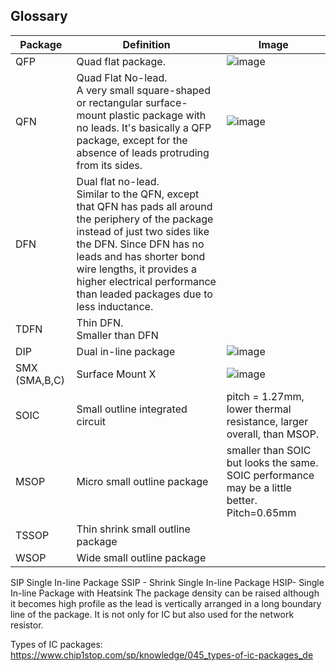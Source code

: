 ## Glossary
| Package | Definition | Image |
|--|--|--|
| QFP | Quad flat package.   | ![image](https://user-images.githubusercontent.com/42329930/200685597-4dd68150-46d3-474c-8ffa-f1ce2299a802.png) |
| QFN | Quad Flat No-lead.<br /> A very small square-shaped or rectangular surface-mount plastic package with no leads. It's basically a QFP package, except for the absence of leads protruding from its sides. | ![image](https://user-images.githubusercontent.com/42329930/200685707-7aa5f864-b6cd-4dec-8b56-23759b4f1e82.png) |
| DFN | Dual flat no-lead.<br /> Similar to the QFN, except that QFN has pads all around the periphery of the package instead of just two sides like the DFN. Since DFN has no leads and has shorter bond wire lengths, it provides a higher electrical performance than leaded packages due to less inductance. |  |
| TDFN | Thin DFN.<br /> Smaller than DFN |  |
| DIP | Dual in-line package | ![image](https://user-images.githubusercontent.com/42329930/200685802-bddbc6a6-54f2-41cf-8a81-c4af4587b694.png) |
| SMX (SMA,B,C) | Surface Mount X | ![image](https://user-images.githubusercontent.com/42329930/200690920-f884c16b-f16c-4fa9-8e5b-84cfcdd3aadb.png) |
| SOIC | Small outline integrated circuit | pitch = 1.27mm, lower thermal resistance, larger overall, than MSOP.  |
| MSOP | Micro small outline package | smaller than SOIC but looks the same. SOIC performance may be a little better. Pitch=0.65mm |
| TSSOP | Thin shrink small outline package |  |
| WSOP  | Wide small outline package  |   |


SIP Single In-line Package
SSIP - Shrink Single In-line Package
HSIP- Single In-line Package with Heatsink
The package density can be raised although it becomes high profile as the lead is vertically arranged in a long boundary line of the package. It is not only for IC but also used for the network resistor.





Types of IC packages: https://www.chip1stop.com/sp/knowledge/045_types-of-ic-packages_de
